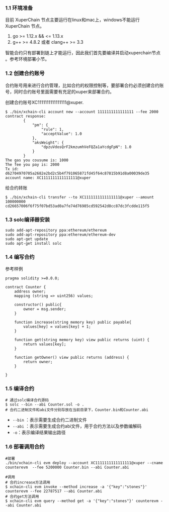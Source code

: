 ### 1.1 环境准备

目前 XuperChain 节点主要运行在linux和mac上，windows不能运行 XuperChain 节点。

1. go >= 1.12.x && <= 1.13.x
2. g++ >= 4.8.2 或者 clang++ >= 3.3

智能合约只有部署到链上才能运行，因此我们首先要编译并启动xuperchain节点 。参考环境部署小节。

### 1.2 创建合约账号

合约账号用来进行合约管理，比如合约的权限控制等，要部署合约必须创建合约账号，同时合约账号里面需要有充足的xuper来部署合约。

创建合约账号XC1111111111111111@xuper.

```
$ ./bin/xchain-cli account new --account 1111111111111111 --fee 2000
contract response:
        {
            "pm": {
                "rule": 1,
                "acceptValue": 1.0
            },
            "aksWeight": {
                "dpzuVdosQrF2kmzumhVeFQZa1aYcdgFpN": 1.0
            }
        }
The gas you cousume is: 1000
The fee you pay is: 2000
Tx id: d62704970705a2682e2bd2c5b4f791065871fd45f64c87815b91d8a00039de35
account name: XC1111111111111111@xuper
```

给合约转账

```
$ ./bin/xchain-cli transfer --to XC1111111111111111@xuper --amount 100000000
cd26657006f6f75f07bd53ad0a7fe74d76985cd592542d8cc87dc3fcdde115f5
```

### 1.3 solc编译器安装

```
sudo add-apt-repository ppa:ethereum/ethereum
sudo add-apt-repository ppa:ethereum/ethereum-dev
sudo apt-get update
sudo apt-get install solc
```



### 1.4 编写合约

参考样例

```
pragma solidity >=0.0.0;

contract Counter {
    address owner;
    mapping (string => uint256) values;

    constructor() public{
        owner = msg.sender;
    }

    function increase(string memory key) public payable{
        values[key] = values[key] + 1;
    }

    function get(string memory key) view public returns (uint) {
        return values[key];
    }

    function getOwner() view public returns (address) {
        return owner;
    }

}
```

### 1.5 编译合约

```
# 通过solc编译合约源码
$ solc --bin --abi Counter.sol -o .
# 合约二进制文件和abi文件分别存放在当前目录下，Counter.bin和Counter.abi
```

- `--bin` ：表示需要生成合约二进制文件
- `--abi` ：表示需要生成合约abi文件，用于合约方法以及参数编解码
- `-o`：表示编译结果输出路径

### 1.6 部署调用合约

```
#部署
./bin/xchain-cli evm deploy --account XC1111111111111111@xuper --cname counterevm  --fee 5200000 Counter.bin --abi Counter.abi

#调用
# 合约increase方法调用
$ xchain-cli evm invoke --method increase -a '{"key":"stones"}' counterevm --fee 22787517 --abi Counter.abi
# 合约get方法调用
$ xchain-cli evm query --method get -a '{"key":"stones"}' counterevm --abi Counter.abi
```

